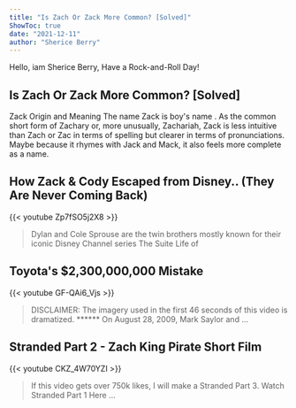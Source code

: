 ```yaml
---
title: "Is Zach Or Zack More Common? [Solved]"
ShowToc: true 
date: "2021-12-11"
author: "Sherice Berry" 
---
```


Hello, iam Sherice Berry, Have a Rock-and-Roll Day!
## Is Zach Or Zack More Common? [Solved]
Zack Origin and Meaning The name Zack is boy's name . As the common short form of Zachary or, more unusually, Zachariah, Zack is less intuitive than Zach or Zac in terms of spelling but clearer in terms of pronunciations. Maybe because it rhymes with Jack and Mack, it also feels more complete as a name.

## How Zack & Cody Escaped from Disney.. (They Are Never Coming Back)
{{< youtube Zp7fSO5j2X8 >}}
>Dylan and Cole Sprouse are the twin brothers mostly known for their iconic Disney Channel series The Suite Life of 

## Toyota's $2,300,000,000 Mistake
{{< youtube GF-QAi6_Vjs >}}
>DISCLAIMER: The imagery used in the first 46 seconds of this video is dramatized. ****** On August 28, 2009, Mark Saylor and ...

## Stranded Part 2 - Zach King Pirate Short Film
{{< youtube CKZ_4W70YZI >}}
>If this video gets over 750k likes, I will make a Stranded Part 3. Watch Stranded Part 1 Here ...

